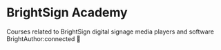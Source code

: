 # BrightSign Academy
Courses related to BrightSign digital signage media players and software BrightAuthor:connected 🥓
